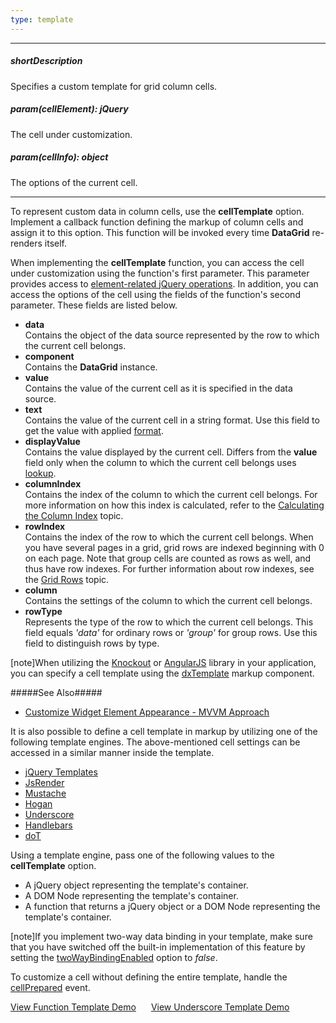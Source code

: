 ```yaml
---
type: template
---
```

---
##### shortDescription
Specifies a custom template for grid column cells.

##### param(cellElement): jQuery
The cell under customization.

##### param(cellInfo): object
The options of the current cell.

---
To represent custom data in column cells, use the **cellTemplate** option. Implement a callback function defining the markup of column cells and assign it to this option. This function will be invoked every time **DataGrid** re-renders itself.

When implementing the **cellTemplate** function, you can access the cell under customization using the function's first parameter. This parameter provides access to [element-related jQuery operations](https://api.jquery.com/?s=element). In addition, you can access the options of the cell using the fields of the function's second parameter. These fields are listed below.

- **data**		
Contains the object of the data source represented by the row to which the current cell belongs.
- **component**  
Contains the **DataGrid** instance.
- **value**		
Contains the value of the current cell as it is specified in the data source.
- **text**		
Contains the value of the current cell in a string format. Use this field to get the value with applied [format](/api-reference/10%20UI%20Widgets/dxDataGrid/1%20Configuration/columns/format.md '/Documentation/ApiReference/UI_Widgets/dxDataGrid/Configuration/columns/#format').
- **displayValue**		
Contains the value displayed by the current cell. Differs from the **value** field only when the column to which the current cell belongs uses [lookup](/api-reference/10%20UI%20Widgets/dxDataGrid/1%20Configuration/columns/lookup '/Documentation/ApiReference/UI_Widgets/dxDataGrid/Configuration/columns/lookup/').
- **columnIndex**		
Contains the index of the column to which the current cell belongs. For more information on how this index is calculated, refer to the [Calculating the Column Index](/concepts/05%20Widgets/DataGrid/001%20Visual%20Elements/010%20Grid%20Columns/040%20Calculating%20the%20Column%20Index.md '/Documentation/Guide/Widgets/DataGrid/Visual_Elements/#Grid_Columns/Calculating_the_Column_Index') topic.
- **rowIndex**		
Contains the index of the row to which the current cell belongs. When you have several pages in a grid, grid rows are indexed beginning with 0 on each page. Note that group cells are counted as rows as well, and thus have row indexes. For further information about row indexes, see the [Grid Rows](/concepts/05%20Widgets/DataGrid/001%20Visual%20Elements/020%20Grid%20Rows.md '/Documentation/Guide/Widgets/DataGrid/Visual_Elements/#Grid_Rows') topic.
- **column**		
Contains the settings of the column to which the current cell belongs.
- **rowType**		
Represents the type of the row to which the current cell belongs. This field equals *'data'* for ordinary rows or *'group'* for group rows. Use this field to distinguish rows by type.

[note]When utilizing the [Knockout](https://knockoutjs.com) or [AngularJS](https://angularjs.org) library in your application, you can specify a cell template using the [dxTemplate](/api-reference/10%20UI%20Widgets/Markup%20Components/dxTemplate '/Documentation/ApiReference/UI_Widgets/Markup_Components/dxTemplate/') markup component. 

#####See Also#####
- [Customize Widget Element Appearance - MVVM Approach](/concepts/05%20Widgets/zz%20Common/05%20UI%20Widgets/35%20Customize%20Widget%20Element%20Appearance%20-%20MVVM%20Approach '/Documentation/Guide/Widgets/Common/UI_Widgets/Customize_Widget_Element_Appearance_-_MVVM_Approach/')

It is also possible to define a cell template in markup by utilizing one of the following template engines. The above-mentioned cell settings can be accessed in a similar manner inside the template.

- [jQuery Templates](https://github.com/BorisMoore/jquery-tmpl)		
- [JsRender](https://github.com/BorisMoore/jsrender)		
- [Mustache](https://mustache.github.io)
- [Hogan](https://twitter.github.io/hogan.js)
- [Underscore](https://underscorejs.org)
- [Handlebars](https://handlebarsjs.com)
- [doT](https://olado.github.io/doT/index.html)

Using a template engine, pass one of the following values to the **cellTemplate** option.

- A jQuery object representing the template's container.		
- A DOM Node representing the template's container.		
- A function that returns a jQuery object or a DOM Node representing the template's container.

[note]If you implement two-way data binding in your template, make sure that you have switched off the built-in implementation of this feature by setting the [twoWayBindingEnabled](/api-reference/10%20UI%20Widgets/dxDataGrid/1%20Configuration/twoWayBindingEnabled.md '/Documentation/ApiReference/UI_Widgets/dxDataGrid/Configuration/#twoWayBindingEnabled') option to *false*.

To customize a cell without defining the entire template, handle the [cellPrepared](/api-reference/10%20UI%20Widgets/dxDataGrid/4%20Events/cellPrepared.md '/Documentation/ApiReference/UI_Widgets/dxDataGrid/Events/#cellPrepared') event.

<a href="http://js.devexpress.com/Demos/WidgetsGallery/#demo/data_grid-templates-column_template" class="button orange small fix-width-155" style="margin-right: 20px;" target="_blank">View Function Template Demo</a>
<a href="http://js.devexpress.com/Demos/WidgetsGallery/#demo/data_grid-templates-column_3rd_party_engine_template" class="button orange small fix-width-155" style="margin-right: 20px;" target="_blank">View Underscore Template Demo</a>